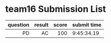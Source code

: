# team16 Submission List
question | result | score | submit time
----:|----:|-----:|-----
PD | AC | 100 |  9:45:34.19 
